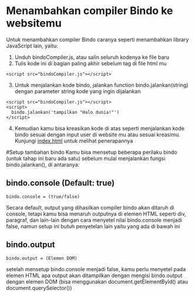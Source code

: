 # Menambahkan compiler Bindo ke websitemu
Untuk menambahkan compiler Bindo caranya seperti menambahkan library JavaScript lain, yaitu:
1. Unduh bindoCompiler.js, atau salin seluruh kodenya ke file baru
2. Tulis kode ini di bagian paling akhir sebelum tag </body> di file html mu
  ```
  <script src="bindoCompiler.js"></script>
  ```
3. Untuk menjalankan kode bindo, jalankan function bindo.jalankan(string) dengan parameter string kode yang ingin dijalankan
  ```
  <script src="bindoCompiler.js"></script>
  <script>
    bindo.jalankan('tampilkan "Halo dunia!"')
  </script>
  ```
4. Kemudian kamu bisa kreasikan kode di atas seperti menjalankan kode bindo sesuai dengan input user di website mu atau sesuai kreasimu. Kunjungi [index.html]() untuk melihat penerapannya

#Setup tambahan bindo
Kamu bisa mensetup beberapa perilaku bindo (untuk tahap ini baru ada satu) sebelum mulai menjalankan fungsi bindo.jalankan(), di antaranya:
## bindo.console (Default: true)
  ```
  bindo.console = (true/false)
  ```
  Secara default, output yang dihasilkan compiler bindo akan ditaruh di console, tetapi kamu bisa menaruh outputnya di elemen HTML seperti div, paragraf, dan lain-lain dengan cara menyetel nilai bindo.console menjadi false, namun setup ini butuh penyetelan lain yaitu yang ada di bawah ini
## bindo.output
  ```
  bindo.output = (Elemen DOM)
  ```
  setelah mensetup bindo.console menjadi false, kamu perlu menyetel pada elemen HTML apa output akan ditampilkan dengan mengisi bindo.output dengan elemen DOM (bisa menggunakan document.getElementById() atau document.querySelector())

